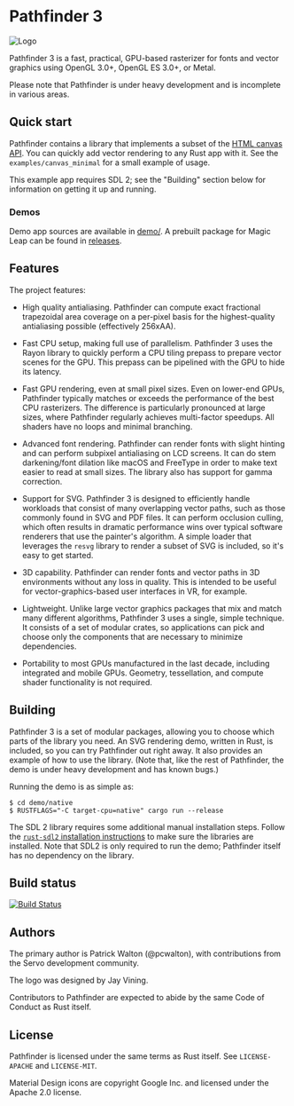 # Pathfinder 3

![Logo](https://github.com/servo/pathfinder/raw/master/resources/shaders/pathfinder-logo.png)

Pathfinder 3 is a fast, practical, GPU-based rasterizer for fonts and vector graphics using OpenGL
3.0+, OpenGL ES 3.0+, or Metal.

Please note that Pathfinder is under heavy development and is incomplete in various areas.

## Quick start

Pathfinder contains a library that implements a subset of the
[HTML canvas API](https://developer.mozilla.org/en-US/docs/Web/API/Canvas_API). You can quickly add
vector rendering to any Rust app with it. See the `examples/canvas_minimal` for a small example of
usage.

This example app requires SDL 2; see the "Building" section below for information on getting it up
and running.

### Demos

Demo app sources are available in [demo/](https://github.com/servo/pathfinder/tree/master/demo). A prebuilt package for Magic Leap can be found in [releases](https://github.com/servo/pathfinder/releases).

## Features

The project features:

* High quality antialiasing. Pathfinder can compute exact fractional trapezoidal area coverage on a
  per-pixel basis for the highest-quality antialiasing possible (effectively 256xAA).

* Fast CPU setup, making full use of parallelism. Pathfinder 3 uses the Rayon library to quickly
  perform a CPU tiling prepass to prepare vector scenes for the GPU. This prepass can be pipelined
  with the GPU to hide its latency.

* Fast GPU rendering, even at small pixel sizes. Even on lower-end GPUs, Pathfinder typically
  matches or exceeds the performance of the best CPU rasterizers. The difference is particularly
  pronounced at large sizes, where Pathfinder regularly achieves multi-factor speedups. All shaders
  have no loops and minimal branching.

* Advanced font rendering. Pathfinder can render fonts with slight hinting and can perform subpixel
  antialiasing on LCD screens. It can do stem darkening/font dilation like macOS and FreeType in
  order to make text easier to read at small sizes. The library also has support for gamma
  correction.

* Support for SVG. Pathfinder 3 is designed to efficiently handle workloads that consist of many
  overlapping vector paths, such as those commonly found in SVG and PDF files. It can perform
  occlusion culling, which often results in dramatic performance wins over typical software
  renderers that use the painter's algorithm. A simple loader that leverages the `resvg` library
  to render a subset of SVG is included, so it's easy to get started.

* 3D capability. Pathfinder can render fonts and vector paths in 3D environments without any loss
  in quality. This is intended to be useful for vector-graphics-based user interfaces in VR, for
  example.

* Lightweight. Unlike large vector graphics packages that mix and match many different algorithms,
  Pathfinder 3 uses a single, simple technique. It consists of a set of modular crates, so
  applications can pick and choose only the components that are necessary to minimize dependencies.

* Portability to most GPUs manufactured in the last decade, including integrated and mobile GPUs.
  Geometry, tessellation, and compute shader functionality is not required.

## Building

Pathfinder 3 is a set of modular packages, allowing you to choose which parts of the library you
need. An SVG rendering demo, written in Rust, is included, so you can try Pathfinder out right
away. It also provides an example of how to use the library. (Note that, like the rest of
Pathfinder, the demo is under heavy development and has known bugs.)

Running the demo is as simple as:

    $ cd demo/native
    $ RUSTFLAGS="-C target-cpu=native" cargo run --release

The SDL 2 library requires some additional manual installation steps. Follow the
[`rust-sdl2` installation instructions](https://github.com/Rust-SDL2/rust-sdl2#sdl20-development-libraries) to make sure the libraries are installed. Note that SDL2 is
only required to run the demo; Pathfinder itself has no dependency on the library.

## Build status

[![Build Status](https://travis-ci.org/servo/pathfinder.svg?branch=master)](https://travis-ci.org/servo/pathfinder)

## Authors

The primary author is Patrick Walton (@pcwalton), with contributions from the Servo development
community.

The logo was designed by Jay Vining.

Contributors to Pathfinder are expected to abide by the same Code of Conduct as Rust itself.

## License

Pathfinder is licensed under the same terms as Rust itself. See `LICENSE-APACHE` and `LICENSE-MIT`.

Material Design icons are copyright Google Inc. and licensed under the Apache 2.0 license.
